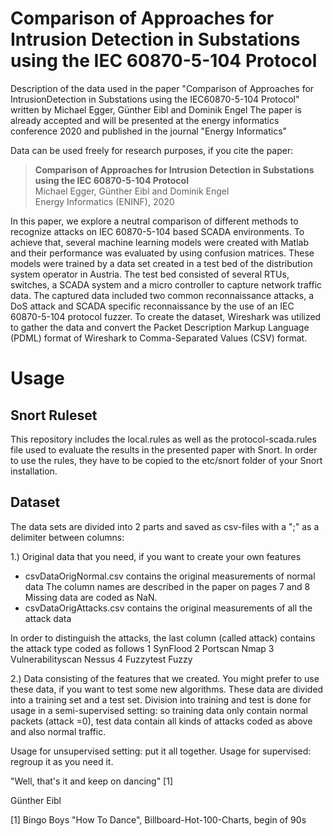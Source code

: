 # Comparison of Approaches for Intrusion Detection in Substations using the IEC 60870-5-104 Protocol

Description of the data used in the paper "Comparison of Approaches for IntrusionDetection in Substations using the IEC60870-5-104 Protocol"
written by Michael Egger, Günther Eibl and Dominik Engel
The paper is already accepted and will be presented at the energy informatics conference 2020 and published in the journal "Energy Informatics"

Data can be used freely for research purposes, if you cite the paper:

> **Comparison of Approaches for Intrusion Detection in Substations <br>
> using the IEC 60870-5-104 Protocol** <br>
> Michael Egger, Günther Eibl and Dominik Engel <br>
> Energy Informatics (ENINF), 2020

In this paper, we explore a neutral comparison of different methods to recognize attacks on IEC 60870-5-104 based SCADA environments. To achieve that, several machine learning models were created with Matlab and their performance was evaluated by using confusion matrices. These models were trained by a data set created in a test bed of the distribution system operator in Austria. The test bed consisted of several RTUs, switches, a SCADA system and a micro controller to capture network traffic data. The captured data included  two common reconnaissance attacks, a DoS attack and SCADA specific reconnaissance by the use of an IEC 60870-5-104 protocol fuzzer. To create the dataset, Wireshark was utilized to gather the data and convert the Packet Description Markup Language (PDML) format of Wireshark to Comma-Separated Values (CSV) format.

# Usage

## Snort Ruleset
This repository includes the local.rules as well as the protocol-scada.rules file used to evaluate the results in the presented paper with Snort.
In order to use the rules, they have to be copied to the etc/snort folder of your Snort installation.

## Dataset
The data sets are divided into 2 parts and saved as csv-files with a ";" as a delimiter between columns:

1.) Original data that you need, if you want to create your own features
- csvDataOrigNormal.csv contains the original measurements of normal data
The column names are described in the paper on pages 7 and 8
Missing data are coded as NaN.
- csvDataOrigAttacks.csv contains the original measurements of all the attack data

In order to distinguish the attacks, the last column (called attack) contains the attack type coded as follows
1	SynFlood
2	Portscan Nmap
3 Vulnerabilityscan Nessus
4	Fuzzytest Fuzzy

2.) Data consisting of the features that we created. You might prefer to use these data, if you want to test some new algorithms.
These data are divided into a training set and a test set.
Division into training and test is done for usage in a semi-supervised setting: so training data only contain normal packets (attack =0), test data contain all kinds of attacks coded as above and also normal traffic.

Usage for unsupervised setting: put it all together.
Usage for supervised: regroup it as you need it.

"Well, that's it and keep on dancing" [1]

Günther Eibl

[1] Bingo Boys "How To Dance",  Billboard-Hot-100-Charts, begin of 90s
